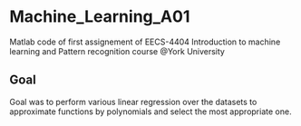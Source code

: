 # Machine_Learning_A01
Matlab code of first assignement of EECS-4404 Introduction to machine learning and Pattern recognition course @York University
## Goal
Goal was to perform various linear regression over the datasets to approximate functions by polynomials and select the most appropriate one.
